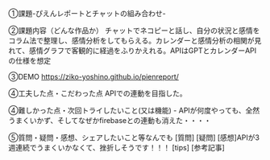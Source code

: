①課題-ぴえんレポートとチャットの組み合わせ-

②課題内容（どんな作品か） チャットでネコピーと話し、自分の状況と感情をコラム法で整理し、感情分析をしてもらえる。カレンダーと感情分析の相関が見れて、感情グラフで客観的に経過をふりかえれる。APIはGPTとカレンダーAPIの仕様を想定

③DEMO https://ziko-yoshino.github.io/pienreport/

④工夫した点・こだわった点 APIでの連動を目指した。

④難しかった点・次回トライしたいこと(又は機能) - APIが何度やっても、全然うまくいかず、そしてなぜかfirebaseとの連動も消えた・・・・

⑤質問・疑問・感想、シェアしたいこと等なんでも [質問] [疑問] [感想]APIが3週連続でうまくいかなくて、挫折しそうです！！！ [tips] [参考記事]
